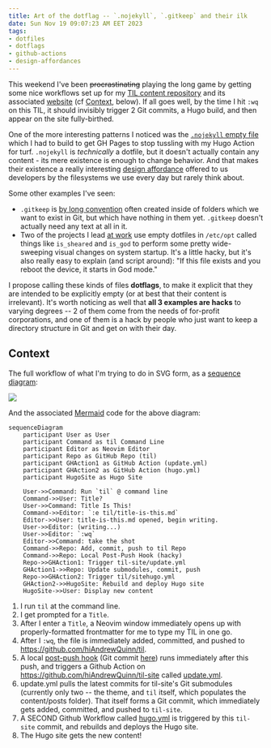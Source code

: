 ```yaml
---
title: Art of the dotflag -- `.nojekyll`, `.gitkeep` and their ilk
date: Sun Nov 19 09:07:23 AM EET 2023
tags: 
- dotfiles
- dotflags
- github-actions
- design-affordances
---
```


This weekend I've been ~~procrastinating~~ playing the long game by getting some nice workflows set up for my [TIL content repository](https://github.com/hiAndrewQuinn/til) and its associated [website](https://github.com/hiAndrewQuinn/til-site) (cf [Context](#context), below). If all goes well, by the time I hit `:wq` on this TIL, it should invisibly trigger 2 Git commits, a Hugo build, and then appear on the site fully-birthed.

One of the more interesting patterns I noticed was the [`.nojekyll` empty file](https://github.blog/2009-12-29-bypassing-jekyll-on-github-pages/) which I had to build to get GH Pages to stop tussling with my Hugo Action for turf. `.nojekyll` is *technically* a dotfile, but it doesn't actually contain any content - its mere existence is enough to change behavior. And that makes their existence a really interesting [design affordance](https://en.wikipedia.org/wiki/Affordance) offered to us developers by the filesystems we use every day but rarely think about.

Some other examples I've seen:

- `.gitkeep` is [by long convention](https://stackoverflow.com/a/8418403) often created inside of folders which we want to exist in Git, but which have nothing in them yet. `.gitkeep` doesn't actually need any text at all in it.
- Two of the projects I lead [at work](https://www.teleste.com/) use empty dotfiles in `/etc/opt` called things like `is_sheared` and `is_god` to perform some pretty wide-sweeping visual changes on system startup. It's a little hacky, but it's also really easy to explain (and script around): "If this file exists and you reboot the device, it starts in God mode."


I propose calling these kinds of files **dotflags**, to make it explicit that they are intended to be explicitly empty (or at best that their content is irrelevant). It's worth noticing as well that **all 3 examples are hacks** to varying degrees -- 2 of them come from the needs of for-profit corporations, and one of them is a hack by people who just want to keep a directory structure in Git and get on with their day.



## Context

The full workflow of what I'm trying to do in SVG form, as a [sequence diagram](https://jessems.com/posts/2023-07-22-the-unreasonable-effectiveness-of-sequence-diagrams-in-mermaidjs):

[![](https://mermaid.ink/img/pako:eNp9lMtu2zAQRX9lypUDWDLqpRZpg6aICwRFkMdOC9HiVBpYIhWRrCEE-fcO9Uptq_XGouZczujySm8iNwpFIiy-etQ53pIsWlmnGvjXyNZRTo3UDl4stiBt_39Z_WbqWmoVAEfVvLwnjZfwd0XO9Jv9RPOb6vHGJfiIjQnYHbmd3w_LFe9_dYne7W5yR0Z__osf7sDKN0o6jLv6f8LtgrD0hfmHbMelJ3IYVOEawiLVAxg8iq6vRxcSePQaMp47g6-Qj9ZUszUjxoKgS-CZXIVflnfqa_DDwnNJ9tO5fvAxgSzBcAwbF-iIbOSYjmuVDYIBm_udU2Aa1KjWsMeCNBxbcqSL-GSgqdNqqsbx1SKQJcfX87bz0zh54EFLBFsad_4w4bQTuFE8SPCM3Boab0twpo9YKC9L7k0uK3gw1kUPQbAz5sBnKfNDN84YOMbnzLCvLRUFB5x3jiyf5OYjM4NkZuc2Lz0B1u9ro3yF9nTOxU7bk06b0GnK2GmbLYumiHF-cO-p4reLc6OwqUw3ZM72mQu6iZ0P9ZZsU8kONB55LO1Qs8FiLWpsa0mK3_i3oEwF219jKhK-VLI9pCLV78xJ78xTp3ORuNbjWgx-jF8HkfySlcX3P7Kpbc8?type=png)](https://mermaid-js.github.io/mermaid-live-editor/edit#pako:eNp9lMtu2zAQRX9lypUDWDLqpRZpg6aICwRFkMdOC9HiVBpYIhWRrCEE-fcO9Uptq_XGouZczujySm8iNwpFIiy-etQ53pIsWlmnGvjXyNZRTo3UDl4stiBt_39Z_WbqWmoVAEfVvLwnjZfwd0XO9Jv9RPOb6vHGJfiIjQnYHbmd3w_LFe9_dYne7W5yR0Z__osf7sDKN0o6jLv6f8LtgrD0hfmHbMelJ3IYVOEawiLVAxg8iq6vRxcSePQaMp47g6-Qj9ZUszUjxoKgS-CZXIVflnfqa_DDwnNJ9tO5fvAxgSzBcAwbF-iIbOSYjmuVDYIBm_udU2Aa1KjWsMeCNBxbcqSL-GSgqdNqqsbx1SKQJcfX87bz0zh54EFLBFsad_4w4bQTuFE8SPCM3Boab0twpo9YKC9L7k0uK3gw1kUPQbAz5sBnKfNDN84YOMbnzLCvLRUFB5x3jiyf5OYjM4NkZuc2Lz0B1u9ro3yF9nTOxU7bk06b0GnK2GmbLYumiHF-cO-p4reLc6OwqUw3ZM72mQu6iZ0P9ZZsU8kONB55LO1Qs8FiLWpsa0mK3_i3oEwF219jKhK-VLI9pCLV78xJ78xTp3ORuNbjWgx-jF8HkfySlcX3P7Kpbc8)

And the associated [Mermaid](https://mermaid-js.github.io/mermaid-live-editor/edit#) code for the above diagram:

```mermaid
sequenceDiagram
    participant User as User
    participant Command as til Command Line
    participant Editor as Neovim Editor
    participant Repo as GitHub Repo (til)
    participant GHAction1 as GitHub Action (update.yml)
    participant GHAction2 as GitHub Action (hugo.yml)
    participant HugoSite as Hugo Site

    User->>Command: Run `til` @ command line
    Command->>User: Title?
    User->>Command: Title Is This!
    Command->>Editor: `:e til/title-is-this.md`
    Editor->>User: title-is-this.md opened, begin writing.
    User->>Editor: (writing...)
    User->>Editor: `:wq`
    Editor->>Command: take the shot
    Command->>Repo: Add, commit, push to til Repo
    Command->>Repo: Local Post-Push Hook (hacky)
    Repo->>GHAction1: Trigger til-site/update.yml
    GHAction1->>Repo: Update submodules, commit, push
    Repo->>GHAction2: Trigger til/sitehugo.yml
    GHAction2->>HugoSite: Rebuild and deploy Hugo site
    HugoSite->>User: Display new content
```


1. I run `til` at the command line.
2. I get prompted for a `Title`.
3. After I enter a `Title`, a Neovim window immediately opens up with properly-formatted frontmatter for me to type my TIL in one go.
4. After I `:wq`, the file is immediately added, committed, and pushed to https://github.com/hiAndrewQuinn/til.
5. A local [post-push hook](../no-such-thing-as-a-post-push-hook/) (Git commit [here](https://github.com/hiAndrewQuinn/til/commit/7296b8a8d5d19b88616def81b2f47ce11acf7fac)) runs immediately after this push, and triggers a Github Action on https://github.com/hiAndrewQuinn/til-site called [update.yml](https://github.com/hiAndrewQuinn/til-site/blob/main/.github/workflows/update.yml).
6. update.yml pulls the latest commits for til-site's Git submodules (currently only two -- the theme, and `til` itself, which populates the content/posts folder). That itself forms a Git commit, which immediately gets added, committed, and pushed to `til-site`.
7. A SECOND Github Workflow called [hugo.yml](https://github.com/hiAndrewQuinn/til-site/blob/main/.github/workflows/hugo.yml) is triggered by this `til-site` commit, and rebuilds and deploys the Hugo site.
8. The Hugo site gets the new content!
